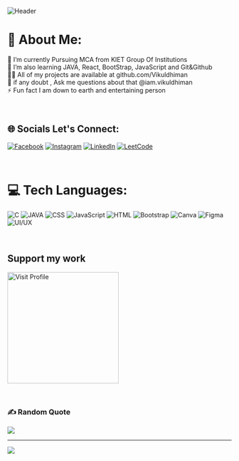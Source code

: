 ![Header](https://res.cloudinary.com/dpmrdlqgt/image/upload/v1695622113/Green_Organic_Quote_Poster_1_kq6xfx.png)
# 💫 About Me:
🔭 I’m currently Pursuing MCA from KIET Group Of Institutions <br>🌱 I’m also learning JAVA, React, BootStrap, JavaScript and Git&Github<br>👨‍💻 All of my projects are available at github.com/Vikuldhiman<br>💬 if any doubt , Ask me questions about that @iam.vikuldhiman<br>⚡ Fun fact I am down to earth and entertaining person

<br>

## 🌐 Socials Let's Connect:
[![Facebook](https://img.shields.io/badge/Facebook-%231877F2.svg?logo=Facebook&logoColor=white)](https://m.facebook.com/profile.php/?id=100009540907083) [![Instagram](https://img.shields.io/badge/Instagram-%23E4405F.svg?logo=Instagram&logoColor=white)](https://www.instagram.com/iam.vikuldhiman/?igshid=YmMyMTA2M2Y%3D) [![LinkedIn](https://img.shields.io/badge/LinkedIn-%230077B5.svg?logo=linkedin&logoColor=white)](https://www.linkedin.com/in/vikul-dhiman-2b588b230)  [![LeetCode](https://img.shields.io/badge/LeetCode%20-8A2BE2)](https://leetcode.com/vikuldhiman/) 

<br>

# 💻 Tech Languages:
![C](https://img.shields.io/badge/c-%2300599C.svg?style=for-the-badge&logo=c&logoColor=white)   ![JAVA](https://img.shields.io/badge/JAVA-%23323330.svg?style=for-the-badge&logo=JAVA&logoColor=%23F7DF1E)   ![CSS](https://img.shields.io/badge/css3-%231572B6.svg?style=for-the-badge&logo=css3&logoColor=white)  ![JavaScript](https://img.shields.io/badge/javascript-%23323330.svg?style=for-the-badge&logo=javascript&logoColor=%23F7DF1E)  ![HTML](https://img.shields.io/badge/html5-%23E34F26.svg?style=for-the-badge&logo=html5&logoColor=white)  ![Bootstrap](https://img.shields.io/badge/bootstrap-%23563D7C.svg?style=for-the-badge&logo=bootstrap&logoColor=white)  ![Canva](https://img.shields.io/badge/Canva-%2300C4CC.svg?style=for-the-badge&logo=Canva&logoColor=white)  ![Figma](https://img.shields.io/badge/Figma-%2300C4CC.svg?style=for-the-badge&logo=Figma&logoColor=white)  ![UI/UX](https://img.shields.io/badge/UI/UX-%23E34F26.svg?style=for-the-badge&logo=UI/UX&logoColor=white) 

<br>

  ##  Support my work
 <a href="https://vikuldhiman.github.io/portfolio/?fbclid=PAAab8zQuVPVuU5deYEQfSVZh_kwpjuyvEKUno7iw2AS7PpExWPt8pyf-lEB4" target="_blank"><img src="https://res.cloudinary.com/dpmrdlqgt/image/upload/v1695625188/2_y6madv.png" alt="Visit Profile" style="width: 250px !important" ></a>

<br>

### ✍️ Random Quote
![](https://quotes-github-readme.vercel.app/api?type=horizontal&theme=tokyonight)

---
[![](https://visitcount.itsvg.in/api?id=techvaness&icon=0&color=9)](https://visitcount.itsvg.in)


  
